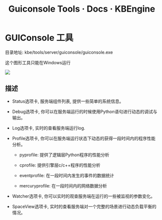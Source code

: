 ﻿---
layout: docs_cn
title: Guiconsole Tools · Docs · KBEngine
tab: docs
docsitem: tools-guiconsole
---

GUIConsole 工具
===============

目录地址: 
	kbe/tools/server/guiconsole/guiconsole.exe

这个图形工具只能在Windows运行

<img class="screenshots-img" src="{{ site.baseurl }}/assets/img/screenshots/guiconsole_debug.jpg">


描述
------------------------------------------

* Status选项卡, 服务端组件列表, 提供一些简单的系统信息。

* Debug选项卡, 你可以在服务端运行的时候使用Python语句进行动态的调试与输出。

* Log选项卡, 实时的查看服务端运行log.

* Profile选项卡, 你可以在服务端运行状态下动态的获得一段时间内的程序性能分析。

	* pyprofile: 提供了逻辑层Python程序的性能分析

	* cprofile: 提供引擎层c/c++程序的性能分析

	* eventprofile: 在一段时间内发生的事件的数据统计

	* mercuryprofile: 在一段时间内的网络数据分析

* Watcher选项卡, 你可以实时的观查服务端在运行的一些被监视的参数变化。

* SpaceView选项卡, 实时的查看服务端对一个完整的场景进行动态负载平衡的情况。



